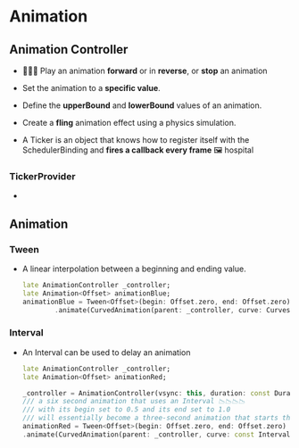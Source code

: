 # Animation

## Animation Controller

- 🏄🏼‍♂️ Play an animation **forward** or in **reverse**, or **stop** an animation

- Set the animation to a **specific value**.

- Define the **upperBound** and **lowerBound** values of an animation.

- Create a **fling** animation effect using a physics simulation.

- A Ticker is an object that knows how to register itself with the SchedulerBinding and **fires a callback every frame** 🖼
  hospital

### TickerProvider

-

## Animation

### Tween

- A linear interpolation between a beginning and ending value.

  ```dart
  late AnimationController _controller;
  late Animation<Offset> animationBlue;
  animationBlue = Tween<Offset>(begin: Offset.zero, end: Offset.zero)
          .animate(CurvedAnimation(parent: _controller, curve: Curves.linear));
  ```

### Interval

- An Interval can be used to delay an animation

  ```dart
  late AnimationController _controller;
  late Animation<Offset> animationRed;

  _controller = AnimationController(vsync: this, duration: const Duratio(seconds: 6));
  /// a six second animation that uses an Interval 📉📉📉📉
  /// with its begin set to 0.5 and its end set to 1.0
  /// will essentially become a three-second animation that starts three seconds later.
  animationRed = Tween<Offset>(begin: Offset.zero, end: Offset.zero)
  .animate(CurvedAnimation(parent: _controller, curve: const Interval(0.5, 1,curve: Curves.linear)));
  ```
